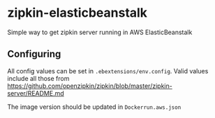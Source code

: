 # zipkin-elasticbeanstalk

Simple way to get zipkin server running in AWS ElasticBeanstalk

## Configuring

All config values can be set in `.ebextensions/env.config`. Valid values include all those from
https://github.com/openzipkin/zipkin/blob/master/zipkin-server/README.md

The image version should be updated in `Dockerrun.aws.json`
